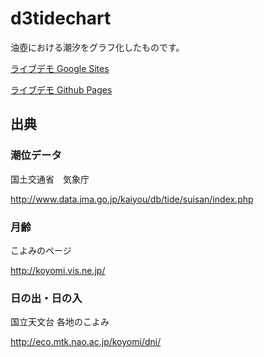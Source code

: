 # d3tidechart

油壺における潮汐をグラフ化したものです。

[ライブデモ Google Sites](https://sites.google.com/site/d3tidedemo/home)

[ライブデモ Github Pages](https://takamitsu-iida.github.io/d3tidechart/)

## 出典

### 潮位データ

国土交通省　気象庁

<http://www.data.jma.go.jp/kaiyou/db/tide/suisan/index.php>

### 月齢

こよみのページ

<http://koyomi.vis.ne.jp/>

### 日の出・日の入

国立天文台 各地のこよみ

<http://eco.mtk.nao.ac.jp/koyomi/dni/>

<!--

1. static/site/jsフォルダを毎年更新する。

2. gruntfile.jsを編集してgruntすることで配布用のjsファイルを作成する。

3. static/site/dist以下をGoogle Siteにアップロードする

4. static/site/dist以下をdocsにコピーしてgithubに上げる(Github Pagesが更新される)

-->
